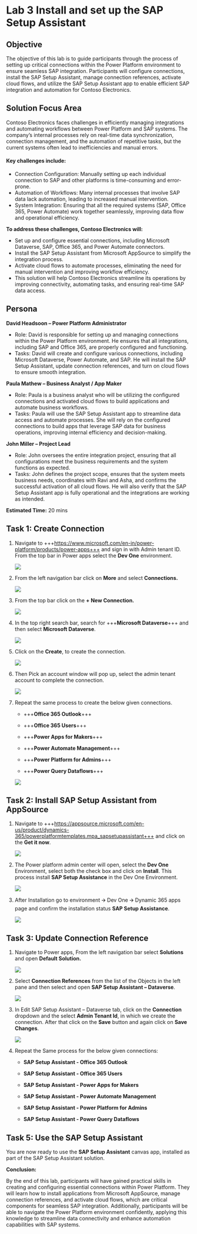 # Lab 3 Install and set up the SAP Setup Assistant

## Objective

The objective of this lab is to guide participants through the process of setting up critical connections within the Power Platform environment to ensure seamless SAP integration. Participants will configure connections, install the SAP Setup Assistant, manage connection references, activate cloud flows, and utilize the SAP Setup Assistant app to enable efficient SAP integration and automation for Contoso Electronics.

## Solution Focus Area

Contoso Electronics faces challenges in efficiently managing integrations and automating workflows between Power Platform and SAP systems. The company’s internal processes rely on real-time data synchronization, connection management, and the automation of repetitive tasks, but the current systems often lead to inefficiencies and manual errors.

#### Key challenges include:

- Connection Configuration: Manually setting up each individual connection to SAP and other platforms is time-consuming and error-prone.
- Automation of Workflows: Many internal processes that involve SAP data lack automation, leading to increased manual intervention.
- System Integration: Ensuring that all the required systems (SAP, Office 365, Power Automate) work together seamlessly, improving data flow and operational efficiency.

**To address these challenges, Contoso Electronics will:**

- Set up and configure essential connections, including Microsoft Dataverse, SAP, Office 365, and Power Automate connectors.
- Install the SAP Setup Assistant from Microsoft AppSource to simplify the integration process.
- Activate cloud flows to automate processes, eliminating the need for manual intervention and improving workflow efficiency.
- This solution will help Contoso Electronics streamline its operations by improving connectivity, automating tasks, and ensuring real-time SAP data access.

## Persona

**David Headsoon – Power Platform Administrator**

- Role: David is responsible for setting up and managing connections within the Power Platform environment. He ensures that all integrations, including SAP and Office 365, are properly configured and functioning.
- Tasks: David will create and configure various connections, including Microsoft Dataverse, Power Automate, and SAP. He will install the SAP Setup Assistant, update connection references, and turn on cloud flows to ensure smooth integration.

**Paula Mathew – Business Analyst / App Maker**

- Role: Paula is a business analyst who will be utilizing the configured connections and activated cloud flows to build applications and automate business workflows.
- Tasks: Paula will use the SAP Setup Assistant app to streamline data access and automate processes. She will rely on the configured connections to build apps that leverage SAP data for business operations, improving internal efficiency and decision-making.

**John Miller – Project Lead**

- Role: John oversees the entire integration project, ensuring that all configurations meet the business requirements and the system functions as expected.
- Tasks: John defines the project scope, ensures that the system meets business needs, coordinates with Ravi and Asha, and confirms the successful activation of all cloud flows. He will also verify that the SAP Setup Assistant app is fully operational and the integrations are working as intended.

**Estimated Time:** 20 mins

## Task 1: Create Connection

1.  Navigate to
    +++https://www.microsoft.com/en-in/power-platform/products/power-apps+++
    and sign in with Admin tenant ID. From the top bar in Power apps select the **Dev One** environment.

    ![](./media/image5.png)


2.  From the left navigation bar click on **More** and select
    **Connections.**

    ![](./media/image6.png)


3.  From the top bar click on the **+ New Connection.**

    ![](./media/image7.png)


4.  In the top right search bar, search for +++**Microsoft Dataverse**+++ and
    then select **Microsoft Dataverse**.

    ![](./media/image8.png)


5.  Click on the **Create**, to create the connection.

    ![](./media/image9.png)

6. Then Pick an account window will pop up, select the admin tenant
    account to complete the connection.

    ![](./media/image10.png)


7. Repeat the same process to create the below given connections.

    - +++**Office 365 Outlook**+++

    - +++**Office 365 Users**+++

    - +++**Power Apps for Makers**+++

    - +++**Power Automate Management**+++

    - +++**Power Platform for Admins**+++

    - +++**Power Query Dataflows**+++

    ![](./media/image11.png)


## Task 2: Install SAP Setup Assistant from AppSource

1.  Navigate to
    +++https://appsource.microsoft.com/en-us/product/dynamics-365/powerplatformtemplates.mpa_sapsetupassistant+++
    and click on the **Get it now**.

    ![](./media/image12.png)

2.  The Power platform admin center will open, select the **Dev One**
    Environment, select both the check box and click on **Install**.
    This process install **SAP Setup Assistance** in the Dev One
    Environment.

    ![](./media/image13.png)


3.  After Installation go to environment 🡪 Dev One 🡪 Dynamic 365 apps page
    and confirm the installation status **SAP Setup Assistance**.

    ![](./media/image14.png)


## Task 3: Update Connection Reference

1.  Navigate to Power apps, From the left navigation bar select
    **Solutions** and open **Default Solution.**

    ![](./media/image15.png)


2.  Select **Connection References** from the list of the Objects in the
    left pane and then select and open **SAP Setup Assistant –
    Dataverse**.

    ![](./media/image16.png)


3.  In Edit SAP Setup Assistant – Dataverse tab, click on the
    **Connection** dropdown and the select **Admin Tenant Id**, in which
    we create the connection. After that click on the **Save** button
    and again click on **Save Changes**.

    ![](./media/image17.png)


4.  Repeat the Same process for the below given connections:

    - **SAP Setup Assistant - Office 365 Outlook**

    - **SAP Setup Assistant - Office 365 Users**

    - **SAP Setup Assistant - Power Apps for Makers**

    - **SAP Setup Assistant - Power Automate Management**

    - **SAP Setup Assistant - Power Platform for Admins**

    - **SAP Setup Assistant - Power Query Dataflows**


## Task 5: Use the SAP Setup Assistant

You are now ready to use the **SAP Setup Assistant** canvas app,
installed as part of the SAP Setup Assistant solution.

**Conclusion:**

By the end of this lab, participants will have gained practical skills
in creating and configuring essential connections within Power Platform.
They will learn how to install applications from Microsoft AppSource,
manage connection references, and activate cloud flows, which are
critical components for seamless SAP integration. Additionally,
participants will be able to navigate the Power Platform environment
confidently, applying this knowledge to streamline data connectivity and
enhance automation capabilities with SAP systems.
